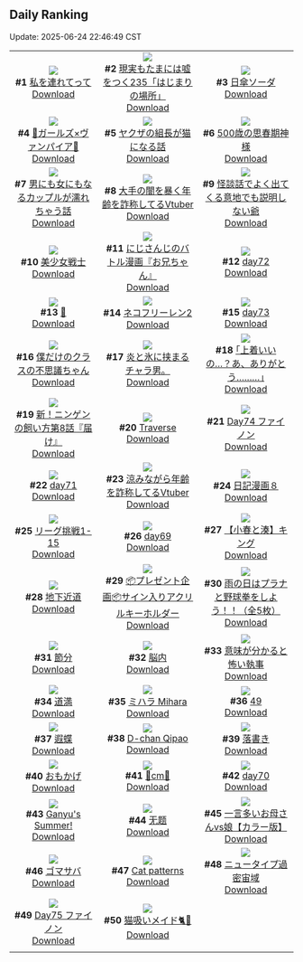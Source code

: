 ## Daily Ranking
Update: 2025-06-24 22:46:49 CST

|      |      |      |
| :----: | :----: | :----: |
| ![](https://i.pixiv.re/c/240x480/img-master/img/2025/06/22/15/50/29/131847411_p0_master1200.jpg)<br>**#1** [私を連れてって](https://www.pixiv.net/artworks/131847411)<br>[Download](https://i.pixiv.re/img-original/img/2025/06/22/15/50/29/131847411_p0.jpg) | ![](https://i.pixiv.re/c/240x480/img-master/img/2025/06/22/18/05/42/131851769_p0_master1200.jpg)<br>**#2** [現実もたまには嘘をつく235「はじまりの場所」](https://www.pixiv.net/artworks/131851769)<br>[Download](https://i.pixiv.re/img-original/img/2025/06/22/18/05/42/131851769_p0.jpg) | ![](https://i.pixiv.re/c/240x480/img-master/img/2025/06/23/20/30/01/131894515_p0_master1200.jpg)<br>**#3** [日傘ソーダ](https://www.pixiv.net/artworks/131894515)<br>[Download](https://i.pixiv.re/img-original/img/2025/06/23/20/30/01/131894515_p0.png) |
| ![](https://i.pixiv.re/c/240x480/img-master/img/2025/06/22/00/08/15/131824944_p0_master1200.jpg)<br>**#4** [🦇ガールズ×ヴァンパイア🦇](https://www.pixiv.net/artworks/131824944)<br>[Download](https://i.pixiv.re/img-original/img/2025/06/22/00/08/15/131824944_p0.jpg) | ![](https://i.pixiv.re/c/240x480/img-master/img/2025/06/22/12/00/28/131840847_p0_master1200.jpg)<br>**#5** [ヤクザの組長が猫になる話](https://www.pixiv.net/artworks/131840847)<br>[Download](https://i.pixiv.re/img-original/img/2025/06/22/12/00/28/131840847_p0.jpg) | ![](https://i.pixiv.re/c/240x480/img-master/img/2025/06/22/11/14/53/131839485_p0_master1200.jpg)<br>**#6** [500歳の思春期神様](https://www.pixiv.net/artworks/131839485)<br>[Download](https://i.pixiv.re/img-original/img/2025/06/22/11/14/53/131839485_p0.jpg) |
| ![](https://i.pixiv.re/c/240x480/img-master/img/2025/06/23/00/00/19/131867926_p0_master1200.jpg)<br>**#7** [男にも女にもなるカップルが濡れちゃう話](https://www.pixiv.net/artworks/131867926)<br>[Download](https://i.pixiv.re/img-original/img/2025/06/23/00/00/19/131867926_p0.jpg) | ![](https://i.pixiv.re/c/240x480/img-master/img/2025/06/22/21/21/12/131860202_p0_master1200.jpg)<br>**#8** [大手の闇を暴く年齢を詐称してるVtuber](https://www.pixiv.net/artworks/131860202)<br>[Download](https://i.pixiv.re/img-original/img/2025/06/22/21/21/12/131860202_p0.png) | ![](https://i.pixiv.re/c/240x480/img-master/img/2025/06/23/06/59/39/131877017_p0_master1200.jpg)<br>**#9** [怪談話でよく出てくる意地でも説明しない爺](https://www.pixiv.net/artworks/131877017)<br>[Download](https://i.pixiv.re/img-original/img/2025/06/23/06/59/39/131877017_p0.jpg) |
| ![](https://i.pixiv.re/c/240x480/img-master/img/2025/06/22/17/13/22/131850065_p0_master1200.jpg)<br>**#10** [美少女戦士](https://www.pixiv.net/artworks/131850065)<br>[Download](https://i.pixiv.re/img-original/img/2025/06/22/17/13/22/131850065_p0.png) | ![](https://i.pixiv.re/c/240x480/img-master/img/2025/06/22/22/49/54/131864548_p0_master1200.jpg)<br>**#11** [にじさんじのバトル漫画『お兄ちゃん』](https://www.pixiv.net/artworks/131864548)<br>[Download](https://i.pixiv.re/img-original/img/2025/06/22/22/49/54/131864548_p0.jpg) | ![](https://i.pixiv.re/c/240x480/img-master/img/2025/06/22/01/44/42/131828380_p0_master1200.jpg)<br>**#12** [day72](https://www.pixiv.net/artworks/131828380)<br>[Download](https://i.pixiv.re/img-original/img/2025/06/22/01/44/42/131828380_p0.jpg) |
| ![](https://i.pixiv.re/c/240x480/img-master/img/2025/06/22/00/45/58/131826469_p0_master1200.jpg)<br>**#13** [🌸](https://www.pixiv.net/artworks/131826469)<br>[Download](https://i.pixiv.re/img-original/img/2025/06/22/00/45/58/131826469_p0.jpg) | ![](https://i.pixiv.re/c/240x480/img-master/img/2025/06/23/00/00/10/131867847_p0_master1200.jpg)<br>**#14** [ネコフリーレン2](https://www.pixiv.net/artworks/131867847)<br>[Download](https://i.pixiv.re/img-original/img/2025/06/23/00/00/10/131867847_p0.png) | ![](https://i.pixiv.re/c/240x480/img-master/img/2025/06/22/01/47/24/131828446_p0_master1200.jpg)<br>**#15** [day73](https://www.pixiv.net/artworks/131828446)<br>[Download](https://i.pixiv.re/img-original/img/2025/06/22/01/47/24/131828446_p0.jpg) |
| ![](https://i.pixiv.re/c/240x480/img-master/img/2025/06/22/17/40/00/131850905_p0_master1200.jpg)<br>**#16** [僕だけのクラスの不思議ちゃん](https://www.pixiv.net/artworks/131850905)<br>[Download](https://i.pixiv.re/img-original/img/2025/06/22/17/40/00/131850905_p0.png) | ![](https://i.pixiv.re/c/240x480/img-master/img/2025/06/22/15/21/28/131846532_p0_master1200.jpg)<br>**#17** [炎と氷に挟まるチャラ男。](https://www.pixiv.net/artworks/131846532)<br>[Download](https://i.pixiv.re/img-original/img/2025/06/22/15/21/28/131846532_p0.jpg) | ![](https://i.pixiv.re/c/240x480/img-master/img/2025/06/22/17/10/50/131849988_p0_master1200.jpg)<br>**#18** [｢上着いいの…？あ、ありがとう………｣](https://www.pixiv.net/artworks/131849988)<br>[Download](https://i.pixiv.re/img-original/img/2025/06/22/17/10/50/131849988_p0.jpg) |
| ![](https://i.pixiv.re/c/240x480/img-master/img/2025/06/23/11/33/41/131881368_p0_master1200.jpg)<br>**#19** [新！ニンゲンの飼い方第8話『届け』](https://www.pixiv.net/artworks/131881368)<br>[Download](https://i.pixiv.re/img-original/img/2025/06/23/11/33/41/131881368_p0.png) | ![](https://i.pixiv.re/c/240x480/img-master/img/2025/06/22/02/27/21/131827185_p0_master1200.jpg)<br>**#20** [Traverse](https://www.pixiv.net/artworks/131827185)<br>[Download](https://i.pixiv.re/img-original/img/2025/06/22/02/27/21/131827185_p0.png) | ![](https://i.pixiv.re/c/240x480/img-master/img/2025/06/22/11/57/55/131840642_p0_master1200.jpg)<br>**#21** [Day74 ファイノン](https://www.pixiv.net/artworks/131840642)<br>[Download](https://i.pixiv.re/img-original/img/2025/06/22/11/57/55/131840642_p0.jpg) |
| ![](https://i.pixiv.re/c/240x480/img-master/img/2025/06/22/01/43/49/131828359_p0_master1200.jpg)<br>**#22** [day71](https://www.pixiv.net/artworks/131828359)<br>[Download](https://i.pixiv.re/img-original/img/2025/06/22/01/43/49/131828359_p0.jpg) | ![](https://i.pixiv.re/c/240x480/img-master/img/2025/06/23/21/11/07/131896319_p0_master1200.jpg)<br>**#23** [涼みながら年齢を詐称してるVtuber](https://www.pixiv.net/artworks/131896319)<br>[Download](https://i.pixiv.re/img-original/img/2025/06/23/21/11/07/131896319_p0.png) | ![](https://i.pixiv.re/c/240x480/img-master/img/2025/06/22/12/01/37/131840981_p0_master1200.jpg)<br>**#24** [日記漫画８](https://www.pixiv.net/artworks/131840981)<br>[Download](https://i.pixiv.re/img-original/img/2025/06/22/12/01/37/131840981_p0.jpg) |
| ![](https://i.pixiv.re/c/240x480/img-master/img/2025/06/22/20/29/24/131857814_p0_master1200.jpg)<br>**#25** [リーグ挑戦1-15](https://www.pixiv.net/artworks/131857814)<br>[Download](https://i.pixiv.re/img-original/img/2025/06/22/20/29/24/131857814_p0.png) | ![](https://i.pixiv.re/c/240x480/img-master/img/2025/06/22/01/40/30/131828267_p0_master1200.jpg)<br>**#26** [day69](https://www.pixiv.net/artworks/131828267)<br>[Download](https://i.pixiv.re/img-original/img/2025/06/22/01/40/30/131828267_p0.jpg) | ![](https://i.pixiv.re/c/240x480/img-master/img/2025/06/22/19/29/24/131855206_p0_master1200.jpg)<br>**#27** [【小春と湊】キング](https://www.pixiv.net/artworks/131855206)<br>[Download](https://i.pixiv.re/img-original/img/2025/06/22/19/29/24/131855206_p0.png) |
| ![](https://i.pixiv.re/c/240x480/img-master/img/2025/06/22/00/06/48/131824876_p0_master1200.jpg)<br>**#28** [地下近道](https://www.pixiv.net/artworks/131824876)<br>[Download](https://i.pixiv.re/img-original/img/2025/06/22/00/06/48/131824876_p0.jpg) | ![](https://i.pixiv.re/c/240x480/img-master/img/2025/06/22/12/05/31/131841106_p0_master1200.jpg)<br>**#29** [📦プレゼント企画📦サイン入りアクリルキーホルダー](https://www.pixiv.net/artworks/131841106)<br>[Download](https://i.pixiv.re/img-original/img/2025/06/22/12/05/31/131841106_p0.jpg) | ![](https://i.pixiv.re/c/240x480/img-master/img/2025/06/22/11/00/06/131839117_p0_master1200.jpg)<br>**#30** [雨の日はプラナと野球拳をしよう！！（全5枚）](https://www.pixiv.net/artworks/131839117)<br>[Download](https://i.pixiv.re/img-original/img/2025/06/22/11/00/06/131839117_p0.jpg) |
| ![](https://i.pixiv.re/c/240x480/img-master/img/2025/06/22/00/00/17/131824231_p0_master1200.jpg)<br>**#31** [節分](https://www.pixiv.net/artworks/131824231)<br>[Download](https://i.pixiv.re/img-original/img/2025/06/22/00/00/17/131824231_p0.jpg) | ![](https://i.pixiv.re/c/240x480/img-master/img/2025/06/23/20/33/44/131894709_p0_master1200.jpg)<br>**#32** [脳内](https://www.pixiv.net/artworks/131894709)<br>[Download](https://i.pixiv.re/img-original/img/2025/06/23/20/33/44/131894709_p0.png) | ![](https://i.pixiv.re/c/240x480/img-master/img/2025/06/22/11/22/49/131839707_p0_master1200.jpg)<br>**#33** [意味が分かると怖い執事](https://www.pixiv.net/artworks/131839707)<br>[Download](https://i.pixiv.re/img-original/img/2025/06/22/11/22/49/131839707_p0.png) |
| ![](https://i.pixiv.re/c/240x480/img-master/img/2025/06/22/13/26/15/131843304_p0_master1200.jpg)<br>**#34** [道満](https://www.pixiv.net/artworks/131843304)<br>[Download](https://i.pixiv.re/img-original/img/2025/06/22/13/26/15/131843304_p0.jpg) | ![](https://i.pixiv.re/c/240x480/img-master/img/2025/06/22/12/34/02/131841910_p0_master1200.jpg)<br>**#35** [ミハラ Mihara](https://www.pixiv.net/artworks/131841910)<br>[Download](https://i.pixiv.re/img-original/img/2025/06/22/12/34/02/131841910_p0.jpg) | ![](https://i.pixiv.re/c/240x480/img-master/img/2025/06/22/19/04/42/131854340_p0_master1200.jpg)<br>**#36** [49](https://www.pixiv.net/artworks/131854340)<br>[Download](https://i.pixiv.re/img-original/img/2025/06/22/19/04/42/131854340_p0.jpg) |
| ![](https://i.pixiv.re/c/240x480/img-master/img/2025/06/22/20/24/16/131857622_p0_master1200.jpg)<br>**#37** [遐蝶](https://www.pixiv.net/artworks/131857622)<br>[Download](https://i.pixiv.re/img-original/img/2025/06/22/20/24/16/131857622_p0.jpg) | ![](https://i.pixiv.re/c/240x480/img-master/img/2025/06/23/16/08/26/131886533_p0_master1200.jpg)<br>**#38** [D-chan Qipao](https://www.pixiv.net/artworks/131886533)<br>[Download](https://i.pixiv.re/img-original/img/2025/06/23/16/08/26/131886533_p0.jpg) | ![](https://i.pixiv.re/c/240x480/img-master/img/2025/06/22/13/15/25/131843030_p0_master1200.jpg)<br>**#39** [落書き](https://www.pixiv.net/artworks/131843030)<br>[Download](https://i.pixiv.re/img-original/img/2025/06/22/13/15/25/131843030_p0.jpg) |
| ![](https://i.pixiv.re/c/240x480/img-master/img/2025/06/22/12/41/47/131842122_p0_master1200.jpg)<br>**#40** [おもかげ](https://www.pixiv.net/artworks/131842122)<br>[Download](https://i.pixiv.re/img-original/img/2025/06/22/12/41/47/131842122_p0.jpg) | ![](https://i.pixiv.re/c/240x480/img-master/img/2025/06/22/21/48/55/131861500_p0_master1200.jpg)<br>**#41** [💛cm💛](https://www.pixiv.net/artworks/131861500)<br>[Download](https://i.pixiv.re/img-original/img/2025/06/22/21/48/55/131861500_p0.png) | ![](https://i.pixiv.re/c/240x480/img-master/img/2025/06/22/01/42/53/131828337_p0_master1200.jpg)<br>**#42** [day70](https://www.pixiv.net/artworks/131828337)<br>[Download](https://i.pixiv.re/img-original/img/2025/06/22/01/42/53/131828337_p0.jpg) |
| ![](https://i.pixiv.re/c/240x480/img-master/img/2025/06/22/18/26/53/131852830_p0_master1200.jpg)<br>**#43** [Ganyu's Summer!](https://www.pixiv.net/artworks/131852830)<br>[Download](https://i.pixiv.re/img-original/img/2025/06/22/18/26/53/131852830_p0.png) | ![](https://i.pixiv.re/c/240x480/img-master/img/2025/06/23/01/06/26/131870922_p0_master1200.jpg)<br>**#44** [无题](https://www.pixiv.net/artworks/131870922)<br>[Download](https://i.pixiv.re/img-original/img/2025/06/23/01/06/26/131870922_p0.jpg) | ![](https://i.pixiv.re/c/240x480/img-master/img/2025/06/22/00/00/15/131824212_p0_master1200.jpg)<br>**#45** [一言多いお母さんvs娘【カラー版】](https://www.pixiv.net/artworks/131824212)<br>[Download](https://i.pixiv.re/img-original/img/2025/06/22/00/00/15/131824212_p0.jpg) |
| ![](https://i.pixiv.re/c/240x480/img-master/img/2025/06/22/12/06/17/131841127_p0_master1200.jpg)<br>**#46** [ゴマサバ](https://www.pixiv.net/artworks/131841127)<br>[Download](https://i.pixiv.re/img-original/img/2025/06/22/12/06/17/131841127_p0.jpg) | ![](https://i.pixiv.re/c/240x480/img-master/img/2025/06/23/20/26/26/131894390_p0_master1200.jpg)<br>**#47** [Cat patterns](https://www.pixiv.net/artworks/131894390)<br>[Download](https://i.pixiv.re/img-original/img/2025/06/23/20/26/26/131894390_p0.png) | ![](https://i.pixiv.re/c/240x480/img-master/img/2025/06/22/10/25/38/131838257_p0_master1200.jpg)<br>**#48** [ニュータイプ過密宙域](https://www.pixiv.net/artworks/131838257)<br>[Download](https://i.pixiv.re/img-original/img/2025/06/22/10/25/38/131838257_p0.jpg) |
| ![](https://i.pixiv.re/c/240x480/img-master/img/2025/06/23/00/16/23/131868965_p0_master1200.jpg)<br>**#49** [Day75 ファイノン](https://www.pixiv.net/artworks/131868965)<br>[Download](https://i.pixiv.re/img-original/img/2025/06/23/00/16/23/131868965_p0.jpg) | ![](https://i.pixiv.re/c/240x480/img-master/img/2025/06/22/19/08/48/131854480_p0_master1200.jpg)<br>**#50** [猫吸いメイド🐈🐾](https://www.pixiv.net/artworks/131854480)<br>[Download](https://i.pixiv.re/img-original/img/2025/06/22/19/08/48/131854480_p0.jpg) |
|      |

